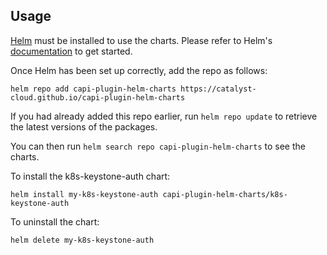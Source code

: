 
## Usage

[Helm](https://helm.sh) must be installed to use the charts.  Please refer to
Helm's [documentation](https://helm.sh/docs) to get started.

Once Helm has been set up correctly, add the repo as follows:

    helm repo add capi-plugin-helm-charts https://catalyst-cloud.github.io/capi-plugin-helm-charts

If you had already added this repo earlier, run `helm repo update` to retrieve
the latest versions of the packages.

You can then run `helm search repo capi-plugin-helm-charts` to see the charts.

To install the k8s-keystone-auth chart:

    helm install my-k8s-keystone-auth capi-plugin-helm-charts/k8s-keystone-auth

To uninstall the chart:

    helm delete my-k8s-keystone-auth
